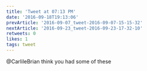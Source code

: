 ```yaml
---
title: 'Tweet at 07:13 PM'
date: '2016-09-18T19:13:06'
prevArticle: '2016-09-07_tweet-2016-09-07-15-15-32'
nextArticle: '2016-09-23_tweet-2016-09-23-17-32-10'
retweets: 0
likes: 1
tags: tweet
---
```

@CarlileBrian think you had some of these